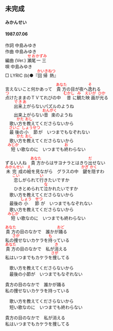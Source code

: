 <style type="text/css">
	ruby{
	    ruby-position: over;
	}
	ruby > rt{font-size: 12px;color:red;}
	p{font:16px;font-size: '楷体'}
</style>
## 未完成
#### みかんせい
#### 1987.07.06


作詞     中島みゆき  
作曲     中島みゆき  
編曲 (Ver.)   <ruby><rb>瀬尾</rb><rp>(</rp><rt>せお</rt><rp>)</rp></ruby><ruby><rb>一三</rb><rp>(</rp><rt>かずみ</rt><rp>)</rp></ruby>  
唄     中島みゆき   
□ LYRIC (b)●『<ruby><rb>回帰</rb><rp>(</rp><rt>かいき</rt><rp>)</rp></ruby><ruby><rb>熱</rb><rp>(</rp><rt>ねつ</rt><rp>)</rp></ruby>』  
  
言えないこと何かあって　<ruby><rb>貴方</rb><rp>(</rp><rt>あなた</rt><rp>)</rp></ruby>の目が夜へ<ruby><rb>逸</rb><rp>(</rp><rt>そ</rt><rp>)</rp></ruby>れる  
<ruby><rb>点</rb><rp>(</rp><rt>つ</rt><rp>)</rp></ruby>けたままのＴＶ</rb><rp>(</rp><rt>てれび</rt><rp>)</rp></ruby>の中　<ruby><rb>昔</rb><rp>(</rp><rt>むかし</rt><rp>)</rp></ruby>に<ruby><rb>観</rb><rp>(</rp><rt>み</rt><rp>)</rp></ruby>た<ruby><rb>映画</rb><rp>(</rp><rt>えいが</rt><rp>)</rp></ruby>が<ruby><rb>光</rb><rp>(</rp><rt>ひか</rt><rp>)</rp></ruby>る  
　　<ruby><rb>出来上</rb><rp>(</rp><rt>できあ</rt><rp>)</rp></ruby>がらないパズルのようね  
　　出来上がらない<ruby><rb>音楽</rb><rp>(</rp><rt>おんがく</rt><rp>)</rp></ruby>のようね  
　歌い<ruby><rb>方</rb><rp>(</rp><rt>かた</rt><rp>)</rp></ruby>を<ruby><rb>教</rb><rp>(</rp><rt>おし</rt><rp>)</rp></ruby>えてくださらないから  
　<ruby><rb>最後</rb><rp>(</rp><rt>さいご</rt><rp>)</rp></ruby>の<ruby><rb>小節</rb><rp>(</rp><rt>しょうせつ</rt><rp>)</rp></ruby>が　いつまでもなぞれない  
　歌い<ruby><rb>方</rb><rp>(</rp><rt>かた</rt><rp>)</rp></ruby>を<ruby><rb>教</rb><rp>(</rp><rt>おし</rt><rp>)</rp></ruby>えてくださらないから  
　<ruby><rb>短</rb><rp>(</rp><rt>みじか</rt><rp>)</rp></ruby>い歌なのに　いつまでも<ruby><rb>終</rb><rp>(</rp><rt>お</rt><rp>)</rp></ruby>わらない  
  
ずるい人ね　<ruby><rb>貴方</rb><rp>(</rp><rt>あなた</rt><rp>)</rp></ruby>からはサヨナラとはきり<ruby><rb>出</rb><rp>(</rp><rt>だ</rt><rp>)</rp></ruby>せない  
<ruby><rb>未完成</rb><rp>(</rp><rt>みかんせい</rt><rp>)</rp></ruby>の<ruby><rb>絵</rb><rp>(</rp><rt>え</rt><rp>)</rp></ruby>を見ながら　グラスの中　<ruby><rb>鍵</rb><rp>(</rp><rt>かぎ</rt><rp>)</rp></ruby>を<ruby><rb>隠</rb><rp>(</rp><rt>かく</rt><rp>)</rp></ruby>すわ  
　　<ruby><rb>恋</rb><rp>(</rp><rt>こい</rt><rp>)</rp></ruby>しがられて<ruby><rb>行</rb><rp>(</rp><rt>い</rt><rp>)</rp></ruby>きたいですか  
　　ひきとめられて<ruby><rb>泣</rb><rp>(</rp><rt>な</rt><rp>)</rp></ruby>かれたいですか  
　歌い方を教えてくださらないから  
　最後の<ruby><rb>小節</rb><rp>(</rp><rt>しょう　せつ</rt><rp>)</rp></ruby>が　いつまでもなぞれない  
　歌い方を教えてくださらないから  
　<ruby><rb>短</rb><rp>(</rp><rt>みじか</rt><rp>)</rp></ruby>い歌なのに　いつまでも終わらない  
  
<ruby><rb>貴方</rb><rp>(</rp><rt>あなた</rt><rp>)</rp></ruby>の目のなかで　誰かが<ruby><rb>踊</rb><rp>(</rp><rt>おど</rt><rp>)</rp></ruby>る  
私の<ruby><rb>捜</rb><rp>(</rp><rt>さが</rt><rp>)</rp></ruby>せないカケラを<ruby><rb>持</rb><rp>(</rp><rt>も</rt><rp>)</rp></ruby>っている  
<ruby><rb>貴方</rb><rp>(</rp><rt>あなた</rt><rp>)</rp></ruby>の目のなかで　私が<ruby><rb>消</rb><rp>(</rp><rt>き</rt><rp>)</rp></ruby>える  
私はいつまでもカケラを<ruby><rb>捜</rb><rp>(</rp><rt>さが</rt><rp>)</rp></ruby>してる  
  
　歌い方を教えてくださらないから  
　最後の小節が　いつまでもなぞれない  
  
貴方の目のなかで　誰かが踊る  
私の捜せないカケラを持っている  
  
　歌い方を教えてくださらないから  
　短い歌なのに　いつまでも終わらない  
  
貴方の目のなかで　私が消える  
私はいつまでもカケラを捜してる  
